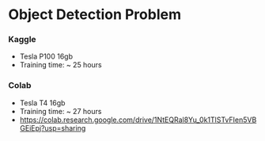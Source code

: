 # Object Detection Problem


### Kaggle 
- Tesla P100 16gb
- Training time: ~ 25 hours

### Colab
- Tesla T4 16gb
- Training time: ~ 27 hours
- https://colab.research.google.com/drive/1NtEQRal8Yu_0k1TlSTvFIen5VBGEiEpj?usp=sharing

